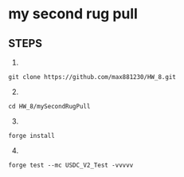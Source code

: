 # my second rug pull

## STEPS
1.
```shell
git clone https://github.com/max881230/HW_8.git 
```

2.
```shell
cd HW_8/mySecondRugPull
```

3.
```shell
forge install
```

4.
```shell
forge test --mc USDC_V2_Test -vvvvv
```
